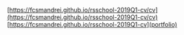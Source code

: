 [https://fcsmandrei.github.io/rsschool-2019Q1-cv/cv](https://fcsmandrei.github.io/rsschool-2019Q1-cv/cv)
[https://fcsmandrei.github.io/rsschool-2019Q1-cv](portfolio)
